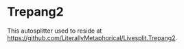 # Trepang2

This autosplitter used to reside at https://github.com/LiterallyMetaphorical/Livesplit.Trepang2.
